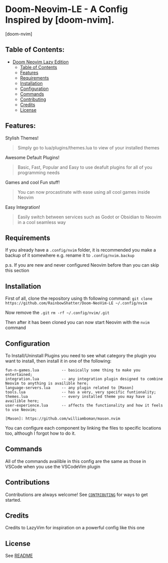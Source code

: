 # Doom-Neovim-LE - A Config Inspired by [doom-nvim]. 

[doom-nvim] 

## Table of Contents: 

<!--toc:start-->
- [Doom Neovim Lazy Edition](#Doom-NeoVim-LE)
  - [Table of Contents](#-table-of-contents)
  - [Features](#-features)
  - [Requirements](#-requirements)
  - [Installation](#-installation)
  - [Configuration](#-configuration)
  - [Commands](#-commands)
  - [Contributing](#-contributing)
  - [Credits](#-credits)
  - [License](#-license)
  <!--toc:end-->

## Features:

Stylish Themes!
  > Simply go to lua/plugins/themes.lua to view of your installed themes

Awesome Default Plugins!
 > Basic, Fast, Popular and Easy to use deafult plugins for all of you programming needs
>
Games and cool Fun stuff!
 > You can now procastinate with ease using all cool games inside Neovim

Easy Integration! 
 > Easily switch between services such as Godot or Obsidian to Neovim in a cool seamless way

## Requirements

If you already have a ```.config/nvim``` folder, it is recommended you make a backup of it somewhere 
e.g. rename it to ```.config/nvim.backup``` 

p.s. If you are new and never configured Neovim before than you can skip this section

## Installation 

First of all, clone the repository using th following command:
```git clone https://github.com/RainbowShatter/Doom-NeoVim-LE ~/.config/nvim```

Now remove the `.git`
```rm -rf ~/.config/nvim/.git```

Then after it has been cloned you can now start Neovim with the ```nvim``` command

## Configuration

To Install/Uninstall Plugins you need to see what category the plugin you want to install, then install it in one 
of the following:

```
fun-n-games.lua          -- basically some thing to make you entertained;
integration.lua          -- any integration plugin designed to combine Neovim to anything is availible here;
language-servers.lua     -- any plugin related to [Mason]
tools.lua                -- has a very, very specific funtionality;
themes.lua               -- every installed theme you may have is availible here;
user-experience.lua      -- affects the functionality and how it feels to use Neovim;

[Mason]: https://github.com/williamboman/mason.nvim
```

You can configure each component by linking the files to specific locations too, although I forgot how to do it.

## Commands

All of the commands availible in this config are the same as those in VSCode when you use the VSCodeVim plugin

## Contributions

Contributions are always welcome!
See [`CONTRIBUTING`](/CONTRIBUTING.md) for ways to get started.

## Credits

Credits to LazyVim for inspiration on a powerful config like this one

## License

See [README](/README.md) 
